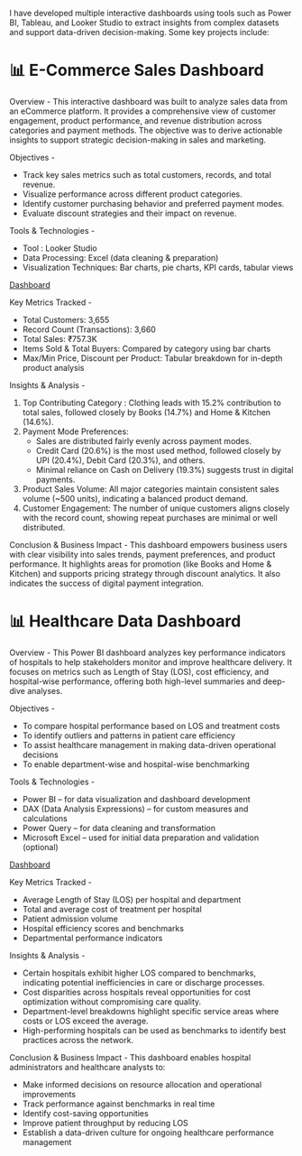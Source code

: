 I have developed multiple interactive dashboards using tools such as Power BI, Tableau, and Looker Studio to extract insights from complex datasets and support data-driven decision-making. Some key projects include:
# 📊 E-Commerce Sales Dashboard
Overview - This interactive dashboard was built to analyze sales data from an eCommerce platform. It provides a comprehensive view of customer engagement, product performance, and revenue distribution across categories and payment methods. The objective was to derive actionable insights to support strategic decision-making in sales and marketing.

Objectives - 
- Track key sales metrics such as total customers, records, and total revenue.
- Visualize performance across different product categories.
- Identify customer purchasing behavior and preferred payment modes.
- Evaluate discount strategies and their impact on revenue.

Tools & Technologies -
- Tool : Looker Studio
- Data Processing: Excel (data cleaning & preparation)
- Visualization Techniques: Bar charts, pie charts, KPI cards, tabular views

[Dashboard](https://github.com/Sanskruti1702/Data-Visualization-Projects/blob/main/Screenshot%202025-05-07%20114847.png)

Key Metrics Tracked - 
- Total Customers: 3,655
- Record Count (Transactions): 3,660
- Total Sales: ₹757.3K
- Items Sold & Total Buyers: Compared by category using bar charts
- Max/Min Price, Discount per Product: Tabular breakdown for in-depth product analysis

Insights & Analysis -
1. Top Contributing Category : Clothing leads with 15.2% contribution to total sales, followed closely by Books (14.7%) and Home & Kitchen (14.6%).
2. Payment Mode Preferences:
   - Sales are distributed fairly evenly across payment modes.
   - Credit Card (20.6%) is the most used method, followed closely by UPI (20.4%), Debit Card (20.3%), and others.
   - Minimal reliance on Cash on Delivery (19.3%) suggests trust in digital payments.
3. Product Sales Volume: All major categories maintain consistent sales volume (~500 units), indicating a balanced product demand.
4. Customer Engagement: The number of unique customers aligns closely with the record count, showing repeat purchases are minimal or well distributed.

Conclusion & Business Impact -
This dashboard empowers business users with clear visibility into sales trends, payment preferences, and product performance. It highlights areas for promotion (like Books and Home & Kitchen) and supports pricing strategy through discount analytics. It also indicates the success of digital payment integration.

# 📊 Healthcare Data Dashboard
Overview - This Power BI dashboard analyzes key performance indicators of hospitals to help stakeholders monitor and improve healthcare delivery. It focuses on metrics such as Length of Stay (LOS), cost efficiency, and hospital-wise performance, offering both high-level summaries and deep-dive analyses.

Objectives - 
- To compare hospital performance based on LOS and treatment costs
- To identify outliers and patterns in patient care efficiency
- To assist healthcare management in making data-driven operational decisions
- To enable department-wise and hospital-wise benchmarking
  
Tools & Technologies -
- Power BI – for data visualization and dashboard development
- DAX (Data Analysis Expressions) – for custom measures and calculations
- Power Query – for data cleaning and transformation
- Microsoft Excel – used for initial data preparation and validation (optional)

[Dashboard](https://github.com/Sanskruti1702/Data-Visualization-Projects/blob/main/HealthStat-DB/Description.md)

Key Metrics Tracked - 
- Average Length of Stay (LOS) per hospital and department
- Total and average cost of treatment per hospital
- Patient admission volume
- Hospital efficiency scores and benchmarks
- Departmental performance indicators
  
Insights & Analysis -
- Certain hospitals exhibit higher LOS compared to benchmarks, indicating potential inefficiencies in care or discharge processes.
- Cost disparities across hospitals reveal opportunities for cost optimization without compromising care quality.
- Department-level breakdowns highlight specific service areas where costs or LOS exceed the average.
- High-performing hospitals can be used as benchmarks to identify best practices across the network.

Conclusion & Business Impact - 
This dashboard enables hospital administrators and healthcare analysts to:
- Make informed decisions on resource allocation and operational improvements
- Track performance against benchmarks in real time
- Identify cost-saving opportunities
- Improve patient throughput by reducing LOS
- Establish a data-driven culture for ongoing healthcare performance management




  

